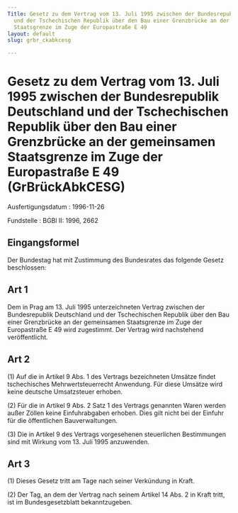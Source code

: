 ```yaml
---
Title: Gesetz zu dem Vertrag vom 13. Juli 1995 zwischen der Bundesrepublik Deutschland
  und der Tschechischen Republik über den Bau einer Grenzbrücke an der gemeinsamen
  Staatsgrenze im Zuge der Europastraße E 49
layout: default
slug: grbr_ckabkcesg

---
```


# Gesetz zu dem Vertrag vom 13. Juli 1995 zwischen der Bundesrepublik Deutschland und der Tschechischen Republik über den Bau einer Grenzbrücke an der gemeinsamen Staatsgrenze im Zuge der Europastraße E 49 (GrBrückAbkCESG)

Ausfertigungsdatum
:   1996-11-26

Fundstelle
:   BGBl II: 1996, 2662



## Eingangsformel

Der Bundestag hat mit Zustimmung des Bundesrates das folgende Gesetz
beschlossen:


## Art 1

Dem in Prag am 13. Juli 1995 unterzeichneten Vertrag zwischen der
Bundesrepublik Deutschland und der Tschechischen Republik über den Bau
einer Grenzbrücke an der gemeinsamen Staatsgrenze im Zuge der
Europastraße E 49 wird zugestimmt. Der Vertrag wird nachstehend
veröffentlicht.


## Art 2

(1) Auf die in Artikel 9 Abs. 1 des Vertrags bezeichneten Umsätze
findet tschechisches Mehrwertsteuerrecht Anwendung. Für diese Umsätze
wird keine deutsche Umsatzsteuer erhoben.

(2) Für die in Artikel 9 Abs. 2 Satz 1 des Vertrags genannten Waren
werden außer Zöllen keine Einfuhrabgaben erhoben. Dies gilt nicht bei
der Einfuhr für die öffentlichen Bauverwaltungen.

(3) Die in Artikel 9 des Vertrags vorgesehenen steuerlichen
Bestimmungen sind mit Wirkung vom 13. Juli 1995 anzuwenden.


## Art 3

(1) Dieses Gesetz tritt am Tage nach seiner Verkündung in Kraft.

(2) Der Tag, an dem der Vertrag nach seinem Artikel 14 Abs. 2 in Kraft
tritt, ist im Bundesgesetzblatt bekanntzugeben.


